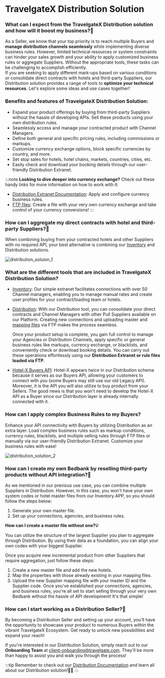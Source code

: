 ﻿---
sidebar_position: 1
---

# TravelgateX Distribution Solution

### What can I expect from the TravelgateX Distribution solution and how will it boost my business?🚀
As a Seller, we know that your top priority is to reach multiple Buyers and **manage distribution channels seamlessly** while implementing diverse business rules. However, limited technical resources or system constraints can hinder your sales growth and your ability to apply customized business rules or aggregate Suppliers.
Without the appropriate tools, these tasks can be challenging to accomplish efficiently.  
If you are seeking to apply different mark-ups based on various conditions or consolidate direct contracts with hotels and third-party Suppliers, our Distribution solution provides a range of tools to **optimize your technical resources**. Let's explore some ideas and use cases together!

### Benefits and features of TravelgateX Distribution Solution:
- Expand your product offerings by buying from third-party Suppliers without the hassle of developing APIs. Sell these products using your own distribution rules.
- Seamlessly access and manage your contracted product with Channel Managers.
- Define both general and specific pricing rules, including commissions or markups.
- Customize currency exchange options, block specific currencies by country, and more.
- Set stop sales for hotels, hotel chains, markets, countries, cities, etc.
- Easily check and download your booking details through our user-friendly Distribution Extranet.

:::note
**Looking to dive deeper into currency exchange?** Check out these handy links for more information on how to work with it:
- [Distribution Extranet Documentation](/docs/apps/distribution/extranet/overview): Apply and configure currency business rules.
- [FTP files](/docs/apps/distribution/files/master-files/currencies): Create a file with your very own currency exchange and take control of your currency conversions!
:::

### How can I aggregate my direct contracts with hotel and third-party Suppliers?🏨
When combining buying from your contracted hotels and other Suppliers with no required API, your best alternative is combining our [Inventory](/kb/our-products/are-you-a-buyer/inventory/what-is-inventory) and Distribution solutions.

![distribution_soluion_1](https://storage.travelgate.com/kbase/distribution_solution_1.jpg)

 
### What are the different tools that are included in TravelgateX Distribution Solution?

- [Inventory](/docs/apps/inventory/extranet/overview): Our simple extranet facilitates connections with over 50 Channel managers, enabling you to manage manual rates and create user profiles for your contract/loading team or hotels.
- [Distribution](/docs/apps/distribution/quickstart): With our Distribution tool, you can consolidate your direct contracts and Channel Managers with other Pull Suppliers available on our Platform. Creating new connections and uploading master and [mapping files](/docs/apis/for-buyers/hotel-x-pull-buyers-api/plugins/mapping) via FTP makes the process seamless.

	Once your product setup is complete, you gain full control to manage your Agencies or Distribution Channels, apply specific or general business rules like markups, currency exchange, or blacklists, and conveniently check or download booking details. You can carry out these operations effortlessly using our **Distribution Extranet or rule files loaded via FTP**. 
- [Hotel-X Buyers API](/docs/apis/for-buyers/hotel-x-pull-buyers-api/quickstart): Hotel-X appears twice in our Distribution schema because it serves as our Buyers API, allowing your customers to connect with you (some Buyers may still use our old Legacy API). Moreover, it is the API you will also utilize to buy product from your Sellers. The good news is that you won't need to develop the Hotel-X API as a Buyer since our Distribution layer is already internally connected with it.

### How can I apply complex Business Rules to my Buyers?
Enhance your API connectivity with Buyers by utilizing Distribution as an extra layer. Load complex business rules such as markup conditions, currency rules, blacklists, and multiple selling rules through FTP files or manually via our user-friendly Distribution Extranet. Customize your business rules with ease!

![distribution_solution_2](https://storage.travelgate.com/kbase/distribution_solution_2.jpg)

### How can I create my own Bedbank by reselling third-party products without API integration?🏨
As we mentioned in our previous use case, you can combine multiple Suppliers in Distribution. However, in this case, you won't have your own system codes or hotel master files from our Inventory APP, so you should follow the steps below:

1. Generate your own master file.
1. Set up your connections, agencies, and business rules.

**How can I create a master file without one?💡**

You can utilize the structure of the largest Supplier you plan to aggregate through Distribution. By using their data as a foundation, you can align your own codes with your biggest Supplier.

Once you acquire new incremental product from other Suppliers that require aggregation, just follow these steps:
1. Create a new master file and add the new hotels.
1. Map the properties with those already existing in your mapping files.
1. Upload the new Supplier mapping file with your master ID and the Supplier code.
Once you've established your connections, agencies, and business rules, you're all set to start selling through your very own Bedbank without the hassle of API development! It's that simple!

### How can I start working as a Distribution Seller?🌟
By becoming a Distribution Seller and setting up your account, you'll have the opportunity to showcase your product to numerous Buyers within the vibrant TravelgateX Ecosystem. Get ready to unlock new possibilities and expand your reach!

If you're interested in our Distribution Solution, simply reach out to our **Onboarding Team** at client-onboarding@travelgate.com. They'll be more than happy to assist you and walk you through the process!

 
:::tip
Remember to check out our [Distribution Documentation](/docs/apps/distribution/quickstart) and learn all about our Distribution solution!📝🚀
:::
 